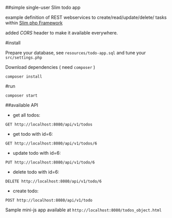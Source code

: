 ##simple single-user Slim todo app

example definition of REST webservices to create/read/update/delete/ tasks within [Slim  php Framework](https://www.slimframework.com/)

added *CORS* header to make it available everywhere.



#install

Prepare your database, see `resources/todo-app.sql` and tune your `src/settings.php`

Download dependencies ( need `composer` )

```shell
composer install
```

#run

`composer start`


##available API 

 - get all todos:

 `GET http://localhost:8080/api/v1/todos`

 - get todo with id=6:

 `GET http://localhost:8080/api/v1/todos/6`

 - update todo with id=6:

 `PUT http://localhost:8080/api/v1/todo/6`

 - delete todo with id=6:

 `DELETE http://localhost:8080/api/v1/todo/6`

 - create todo:

 `POST http://localhost:8080/api/v1/todo` 


Sample mini-js app available at `http://localhost:8080/todos_object.html`


